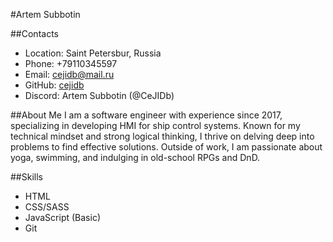 #Artem Subbotin

##Contacts
* Location: Saint Petersbur, Russia
* Phone: +79110345597
* Email: cejidb@mail.ru
* GitHub:  [cejidb](https://github.com/CeJIDb)
* Discord: Artem Subbotin (@CeJIDb)

##About Me
I am a software engineer with experience since 2017, specializing in developing HMI for ship control systems. Known for my technical mindset and strong logical thinking, I thrive on delving deep into problems to find effective solutions. Outside of work, I am passionate about yoga, swimming, and indulging in old-school RPGs and DnD.

##Skills
* HTML
* CSS/SASS
* JavaScript (Basic)
* Git

